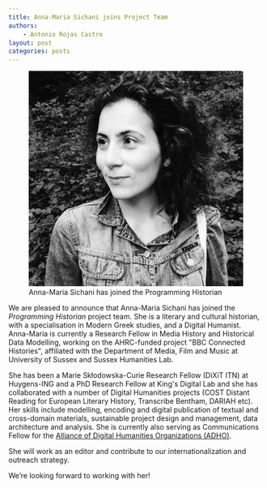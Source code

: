 ```yaml
---
title: Anna-Maria Sichani joins Project Team
authors: 
    - Antonio Rojas Castro
layout: post
categories: posts
---
```


<p><figure><img src="/avatars/Anna-Maria-Sichani.png" alt=""/><figcaption>
    Anna-Maria Sichani has joined the Programming Historian</figcaption></figure></p>

We are pleased to announce that Anna-Maria Sichani has joined the *Programming Historian* project team. She is a literary and cultural historian, with a specialisation in Modern Greek studies, and a Digital Humanist. Anna-Maria is currently a Research Fellow in Media History and Historical Data Modelling, working on the AHRC-funded project "BBC Connected Histories", affiliated with the Department of Media, Film and Music at University of Sussex and Sussex Humanities Lab. 

She has been a Marie Skłodowska-Curie Research Fellow (DiXiT ITN) at Huygens-ING and a PhD Research Fellow at King's Digital Lab and she has collaborated with a number of Digital Humanities projects (COST Distant Reading for European Literary History, Transcribe Bentham, DARIAH etc). Her skills include modelling, encoding and digital publication of textual and cross-domain materials, sustainable project design and management, data architecture and ​analysis. She is currently also serving as Communications Fellow for the [Alliance of Digital Humanities Organizations (ADHO)](http://adho.org/). 

She will work as an editor and contribute to our internationalization and outreach strategy.

We’re looking forward to working with her!
